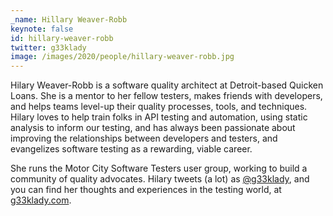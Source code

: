 ```yaml
---
_name: Hillary Weaver-Robb
keynote: false
id: hillary-weaver-robb
twitter: g33klady ‏
image: /images/2020/people/hillary-weaver-robb.jpg
---
```

Hilary Weaver-Robb is a software quality architect at Detroit-based Quicken Loans. She is a mentor to her fellow testers, makes friends with developers, and helps teams level-up their quality processes, tools, and techniques. Hilary loves to help train folks in API testing and automation, using static analysis to inform our testing, and has always been passionate about improving the relationships between developers and testers, and evangelizes software testing as a rewarding, viable career.

She runs the Motor City Software Testers user group, working to build a community of quality advocates. Hilary tweets (a lot) as [@g33klady](https://twitter.com/g33klady), and you can find her thoughts and experiences in the testing world, at [g33klady.com](https://g33klady.com/).